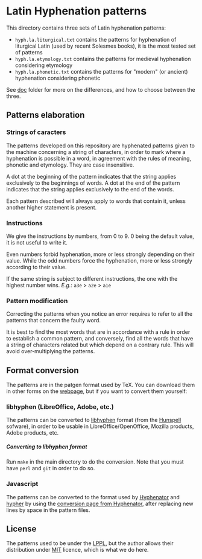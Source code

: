 # Latin Hyphenation patterns

This directory contains three sets of Latin hyphenation patterns:

- `hyph.la.liturgical.txt` contains the patterns for hyphenation of liturgical Latin (used by recent Solesmes books), it is the most tested set of patterns
- `hyph.la.etymology.txt` contains the patterns for medieval hyphenation considering etymology
- `hyph.la.phonetic.txt` contains the patterns for "modern" (or ancient) hyphenation considering phonetic

See [doc](../doc/) folder for more on the differences, and how to choose between the three.


## Patterns elaboration

### Strings of caracters

The patterns developed on this repository are hyphenated patterns given to the machine concerning a string of characters, in order to mark where a hyphenation is possible in a word, in agreement with the rules of meaning, phonetic and etymology. They are case insensitive.

A dot at the beginning of the pattern indicates that the string applies exclusively to the beginnings of words. A dot at the end of the pattern indicates that the string applies exclusively to the end of the words.

Each pattern described will always apply to words that contain it, unless another higher statement is present.

### Instructions

We give the instructions by numbers, from 0 to 9. 0 being the default value, it is not useful to write it.

Even numbers forbid hyphenation, more or less strongly depending on their value. While the odd numbers force the hyphenation, more or less strongly according to their value.

If the same string is subject to different instructions, the one with the highest number wins.
*E.g.*: `a3e` > `a2e` > `a1e`

### Pattern modification

Correcting the patterns when you notice an error requires to refer to all the patterns that concern the faulty word.

It is best to find the most words that are in accordance with a rule in order to establish a common pattern, and conversely, find all the words that have a string of characters related but which depend on a contrary rule. This will avoid over-multiplying the patterns.


## Format conversion

The patterns are in the patgen format used by TeX. You can download them in other forms on the [webpage](http://gregorio-project.github.io/hyphen-la/), but if you want to convert them yourself:

### libhyphen (LibreOffice, Adobe, etc.)

The patterns can be converted to [libhyphen](https://github.com/hunspell/hyphen) format (from the [Hunspell](https://hunspell.github.io/) sofware), in order to be usable in LibreOffice/OpenOffice, Mozilla products, Adobe products, etc. 

##### Converting to libhyphen format

Run `make` in the main directory to do the conversion. Note that you must have `perl` and `git` in order to do so.

### Javascript

The patterns can be converted to the format used by [Hyphenator](http://mnater.github.io/Hyphenator/) and [hypher](https://github.com/bramstein/hypher) by using the [conversion page from Hyphenator](http://mnater.github.io/Hyphenator/compressor.html), after replacing new lines by space in the pattern files.

## License

The patterns used to be under the [LPPL](https://latex-project.org/lppl/), but the author allows their distribution under [MIT](https://opensource.org/licenses/MIT) licence, which is what we do here.
